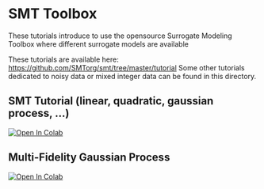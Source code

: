 # SMT Toolbox

These tutorials introduce to use the opensource Surrogate Modeling Toolbox where different surrogate models are available

These tutorials are available here: https://github.com/SMTorg/smt/tree/master/tutorial
Some other tutorials dedicated to noisy data or mixed integer data can be found in this directory.

## SMT Tutorial (linear, quadratic, gaussian process, ...)

[![Open In Colab](https://colab.research.google.com/assets/colab-badge.svg)](https://colab.research.google.com/github/dbetteb/early-ML/blob/master/09_SMT_NOTEBOOK/SMT_Tutorial.ipynb)

## Multi-Fidelity Gaussian Process 

[![Open In Colab](https://colab.research.google.com/assets/colab-badge.svg)](https://colab.research.google.com/github.com/dbetteb/early-ML/blob/master/09_SMT_NOTEBOOK/SMT_MFK_tutorial%20.ipynb)